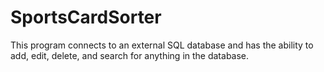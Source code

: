 # SportsCardSorter
This program connects to an external SQL database and has the ability to add, edit, delete, and search for anything in the database.

